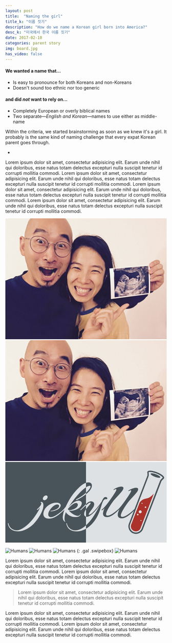 ```yaml
---
layout: post
title:  "Naming the girl"
title_k: "이름 짓기"
description: "How do we name a Korean girl born into America?"
desc_k: "미국에서 한국 이름 짓기"
date: 2017-02-10
categories: parent story
img: board.jpg
has_video: false
---
```


#### We wanted a name that...

- Is easy to pronounce for both Koreans and non-Koreans
- Doesn't sound too ethnic nor too generic

#### and did _not_ want to rely on...

- Completely European or overly biblical names
- Two separate&mdash;_English and Korean_&mdash;names to use either as middle-name

Within the criteria, we started brainstorming as soon as we knew it's a girl. It probably is the same kind of naming challenge that every expat Korean parent goes through.

-
Lorem ipsum dolor sit amet, consectetur adipisicing elit. Earum unde nihil qui doloribus, esse natus totam delectus excepturi nulla suscipit tenetur id corrupti mollitia commodi.
Lorem ipsum dolor sit amet, consectetur adipisicing elit. Earum unde nihil qui doloribus, esse natus totam delectus excepturi nulla suscipit tenetur id corrupti mollitia commodi.
Lorem ipsum dolor sit amet, consectetur adipisicing elit. Earum unde nihil qui doloribus, esse natus totam delectus excepturi nulla suscipit tenetur id corrupti mollitia commodi.
Lorem ipsum dolor sit amet, consectetur adipisicing elit. Earum unde nihil qui doloribus, esse natus totam delectus excepturi nulla suscipit tenetur id corrupti mollitia commodi.

<p><a href="../assets/images/b-and-y.jpg" data-lightbox="appfoundry_image_set" data-title="The AppFoundry Logo"><img src="../assets/images/b-and-y.jpg" alt="This is our logo" class="gal-l" style="" /></a>
<a href="../assets/images/b-and-y.jpg" data-lightbox="appfoundry_image_set" data-title="The AppFoundry Logo"><img src="../assets/images/b-and-y.jpg" alt="This is our logo" class="gal-r" style="" /></a>
<a href="../assets/images/jekyll-poster.png" data-lightbox="appfoundry_image_set" data-title="The AppFoundry Logo"><img src="../assets/images/jekyll-poster.png" alt="This is our logo" class="" style="" /></a></p>

![Humans]({{site.baseurl}}/assets/images/jekyll-poster.png)
![Humans]({{site.baseurl}}/assets/images/jekyll-poster.png)
![Humans]({{site.baseurl}}/assets/images/jekyll-poster.png)
{: .gal .swipebox}
![Humans]({{site.baseurl}}/assets/images/jekyll-poster.png)

Lorem ipsum dolor sit amet, consectetur adipisicing elit. Earum unde nihil qui doloribus, esse natus totam delectus excepturi nulla suscipit tenetur id corrupti mollitia commodi.
Lorem ipsum dolor sit amet, consectetur adipisicing elit. Earum unde nihil qui doloribus, esse natus totam delectus excepturi nulla suscipit tenetur id corrupti mollitia commodi.

> Lorem ipsum dolor sit amet, consectetur adipisicing elit. Earum unde nihil qui doloribus, esse natus totam delectus excepturi nulla suscipit tenetur id corrupti mollitia commodi.

Lorem ipsum dolor sit amet, consectetur adipisicing elit. Earum unde nihil qui doloribus, esse natus totam delectus excepturi nulla suscipit tenetur id corrupti mollitia commodi.
Lorem ipsum dolor sit amet, consectetur adipisicing elit. Earum unde nihil qui doloribus, esse natus totam delectus excepturi nulla suscipit tenetur id corrupti mollitia commodi.
